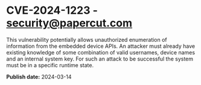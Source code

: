 # CVE-2024-1223 - security@papercut.com

This vulnerability potentially allows unauthorized enumeration of information from the embedded device APIs. An attacker must already have existing knowledge of some combination of valid usernames, device names and an internal system key. For such an attack to be successful the system must be in a specific runtime state.

**Publish date:** 2024-03-14
